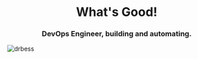<h1 align="center">What's Good!</h1>
<h3 align="center">DevOps Engineer, building and automating.</h3>

<p align="left"> <img src="https://komarev.com/ghpvc/?username=drbess&label=Profile%20views&color=0e75b6&style=flat" alt="drbess" /> </p>

